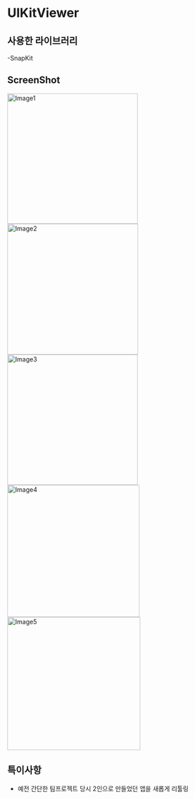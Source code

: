 # UIKitViewer

## 사용한 라이브러리 

-SnapKit

## ScreenShot

<img width="296" alt="Image1" src="https://user-images.githubusercontent.com/57206984/128959434-f2f6d544-8ffe-4290-9a3e-d30c7da26cac.png">   <img width="297" alt="Image2" src="https://user-images.githubusercontent.com/57206984/128959441-3f556abe-f256-45aa-8237-c94454181723.png">     <img width="296" alt="Image3" src="https://user-images.githubusercontent.com/57206984/128959443-f73be015-6629-4b4f-a85f-236b1b0737ee.png">     
<img width="300" alt="Image4" src="https://user-images.githubusercontent.com/57206984/128959446-8304725c-cc38-4086-9618-da613ec56e40.png">     <img width="302" alt="Image5" src="https://user-images.githubusercontent.com/57206984/128959454-95d4d7b7-f680-4d2f-b430-36a3d9990185.png">

## 특이사항

- 예전 간단한 팀프로젝트 당시 2인으로 만들었던 앱을 새롭게 리툴링
